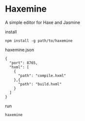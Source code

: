 Haxemine
======================
A simple editor for Haxe and Jasmine

install

    npm install -g path/to/haxemine


haxemine.json

    {
      "port": 8765,
      "hxml": [
        {
          "path": "compile.hxml"
        },{
          "path": "build.hxml"
        }
      ]
    }
    
run

    haxemine